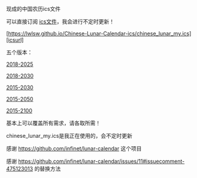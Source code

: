 现成的中国农历ics文件

可以直接订阅 [ics文件][icsurl]，我会进行不定时更新！

[https://lwlsw.github.io/Chinese-Lunar-Calendar-ics/chinese_lunar_my.ics][icsurl]

五个版本：

[2018-2025][ics20182025]

[2018-2030][ics20182030]

[2015-2030][ics20152030]

[2015-2050][ics20152050]

[2015-2100][ics20152100]

基本上可以覆盖所有需求，请各取所需！

chinese_lunar_my.ics是我正在使用的，会不定时更新

感谢
https://github.com/infinet/lunar-calendar
这个项目

感谢
https://github.com/infinet/lunar-calendar/issues/11#issuecomment-475123013
的替换方法

[icsurl]: https://lwlsw.github.io/Chinese-Lunar-Calendar-ics/chinese_lunar_my.ics
[ics20182025]: https://lwlsw.github.io/Chinese-Lunar-Calendar-ics/chinese_lunar_2018_2025.ics
[ics20182030]: https://lwlsw.github.io/Chinese-Lunar-Calendar-ics/chinese_lunar_2018_2030.ics
[ics20152030]: https://lwlsw.github.io/Chinese-Lunar-Calendar-ics/chinese_lunar_2015_2030.ics
[ics20152050]: https://lwlsw.github.io/Chinese-Lunar-Calendar-ics/chinese_lunar_2015_2050.ics
[ics20152100]: https://lwlsw.github.io/Chinese-Lunar-Calendar-ics/chinese_lunar_2015_2100.ics
